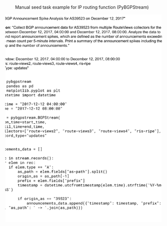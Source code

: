 <div style="display: flex; flex-direction: row; justify-content: center; overflow-x: auto;">
    <div style="flex: 0 0 auto; margin-right: 10px;"> 
        <p align="center">Prompt example for IP routing function (PyBGPStream)</p>
        <p align="center">
            <img src="prompt_example.png" alt="Prompt example" style="width: 600px; height: auto;">
        </p>
    </div>
    <div style="flex: 0 0 auto; margin-right: 10px;">
        <p align="center">Manual seed task example for IP routing function (PyBGPStream)</p>
        <p align="center">
            <img src="instruction_example.png" alt="Manual seed task example" style="width: 600px; height: auto;">
        </p>
    </div>
    <div style="flex: 0 0 auto; margin-left: 10px;">
        <p align="center">Self-instruct generated example for IP routing function (PyBGPStream)</p>
        <p align="center">
            <img src="self_instruct_example.png" alt="Self-instruct generated example" style="width: 600px; height: auto;">
        </p>
    </div>
</div>
